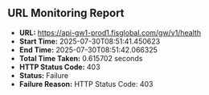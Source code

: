 ## URL Monitoring Report

- **URL:** https://api-gw1-prod1.fisglobal.com/gw/v1/health
- **Start Time:** 2025-07-30T08:51:41.450623
- **End Time:** 2025-07-30T08:51:42.066325
- **Total Time Taken:** 0.615702 seconds
- **HTTP Status Code:** 403
- **Status:** Failure
- **Failure Reason:** HTTP Status Code: 403
